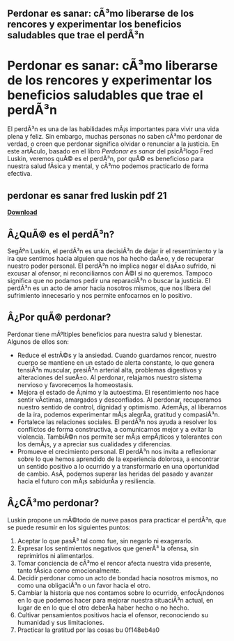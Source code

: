 ## Perdonar es sanar: cÃ³mo liberarse de los rencores y experimentar los beneficios saludables que trae el perdÃ³n

  
# Perdonar es sanar: cÃ³mo liberarse de los rencores y experimentar los beneficios saludables que trae el perdÃ³n
 
El perdÃ³n es una de las habilidades mÃ¡s importantes para vivir una vida plena y feliz. Sin embargo, muchas personas no saben cÃ³mo perdonar de verdad, o creen que perdonar significa olvidar o renunciar a la justicia. En este artÃ­culo, basado en el libro *Perdonar es sanar* del psicÃ³logo Fred Luskin, veremos quÃ© es el perdÃ³n, por quÃ© es beneficioso para nuestra salud fÃ­sica y mental, y cÃ³mo podemos practicarlo de forma efectiva.
 
## perdonar es sanar fred luskin pdf 21


[**Download**](https://www.google.com/url?q=https%3A%2F%2Ftinurll.com%2F2tKNIv&sa=D&sntz=1&usg=AOvVaw2rTirjZBnbGbY_TF6eHuZv)

 
## Â¿QuÃ© es el perdÃ³n?
 
SegÃºn Luskin, el perdÃ³n es una decisiÃ³n de dejar ir el resentimiento y la ira que sentimos hacia alguien que nos ha hecho daÃ±o, y de recuperar nuestro poder personal. El perdÃ³n no implica negar el daÃ±o sufrido, ni excusar al ofensor, ni reconciliarnos con Ã©l si no queremos. Tampoco significa que no podamos pedir una reparaciÃ³n o buscar la justicia. El perdÃ³n es un acto de amor hacia nosotros mismos, que nos libera del sufrimiento innecesario y nos permite enfocarnos en lo positivo.
 
## Â¿Por quÃ© perdonar?
 
Perdonar tiene mÃºltiples beneficios para nuestra salud y bienestar. Algunos de ellos son:
 
- Reduce el estrÃ©s y la ansiedad. Cuando guardamos rencor, nuestro cuerpo se mantiene en un estado de alerta constante, lo que genera tensiÃ³n muscular, presiÃ³n arterial alta, problemas digestivos y alteraciones del sueÃ±o. Al perdonar, relajamos nuestro sistema nervioso y favorecemos la homeostasis.
- Mejora el estado de Ã¡nimo y la autoestima. El resentimiento nos hace sentir vÃ­ctimas, amargados y desconfiados. Al perdonar, recuperamos nuestro sentido de control, dignidad y optimismo. AdemÃ¡s, al liberarnos de la ira, podemos experimentar mÃ¡s alegrÃ­a, gratitud y compasiÃ³n.
- Fortalece las relaciones sociales. El perdÃ³n nos ayuda a resolver los conflictos de forma constructiva, a comunicarnos mejor y a evitar la violencia. TambiÃ©n nos permite ser mÃ¡s empÃ¡ticos y tolerantes con los demÃ¡s, y a apreciar sus cualidades y diferencias.
- Promueve el crecimiento personal. El perdÃ³n nos invita a reflexionar sobre lo que hemos aprendido de la experiencia dolorosa, a encontrar un sentido positivo a lo ocurrido y a transformarlo en una oportunidad de cambio. AsÃ­, podemos superar las heridas del pasado y avanzar hacia el futuro con mÃ¡s sabidurÃ­a y resiliencia.

## Â¿CÃ³mo perdonar?
 
Luskin propone un mÃ©todo de nueve pasos para practicar el perdÃ³n, que se puede resumir en los siguientes puntos:

1. Aceptar lo que pasÃ³ tal como fue, sin negarlo ni exagerarlo.
2. Expresar los sentimientos negativos que generÃ³ la ofensa, sin reprimirlos ni alimentarlos.
3. Tomar conciencia de cÃ³mo el rencor afecta nuestra vida presente, tanto fÃ­sica como emocionalmente.
4. Decidir perdonar como un acto de bondad hacia nosotros mismos, no como una obligaciÃ³n o un favor hacia el otro.
5. Cambiar la historia que nos contamos sobre lo ocurrido, enfocÃ¡ndonos en lo que podemos hacer para mejorar nuestra situaciÃ³n actual, en lugar de en lo que el otro deberÃ­a haber hecho o no hecho.
6. Cultivar pensamientos positivos hacia el ofensor, reconociendo su humanidad y sus limitaciones.
7. Practicar la gratitud por las cosas bu 0f148eb4a0
